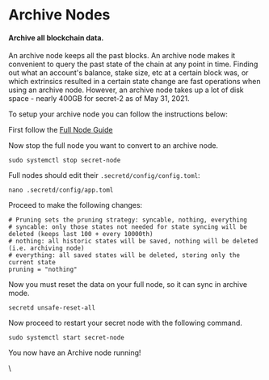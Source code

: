 # Archive Nodes

#### Archive all blockchain data. <a href="#archive-all-blockchain-data" id="archive-all-blockchain-data"></a>

An archive node keeps all the past blocks. An archive node makes it convenient to query the past state of the chain at any point in time. Finding out what an account's balance, stake size, etc at a certain block was, or which extrinsics resulted in a certain state change are fast operations when using an archive node. However, an archive node takes up a lot of disk space - nearly 400GB for secret-2 as of May 31, 2021.

To setup your archive node you can follow the instructions below:

First follow the [Full Node Guide](https://docs.scrt.network/node-guides/run-full-node-mainnet.html)

Now stop the full node you want to convert to an archive node.

```
sudo systemctl stop secret-node
```

Full nodes should edit their `.secretd/config/config.toml`:

```
nano .secretd/config/app.toml
```

Proceed to make the following changes:

```
# Pruning sets the pruning strategy: syncable, nothing, everything
# syncable: only those states not needed for state syncing will be deleted (keeps last 100 + every 10000th)
# nothing: all historic states will be saved, nothing will be deleted (i.e. archiving node)
# everything: all saved states will be deleted, storing only the current state
pruning = "nothing"
```

Now you must reset the data on your full node, so it can sync in archive mode.

```
secretd unsafe-reset-all
```

Now proceed to restart your secret node with the following command.

```
sudo systemctl start secret-node
```

You now have an Archive node running!

\

